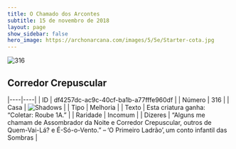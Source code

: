 ```yaml
---
title: O Chamado dos Arcontes
subtitle: 15 de novembro de 2018
layout: page
show_sidebar: false
hero_image: https://archonarcana.com/images/5/5e/Starter-cota.jpg
---
```


![316](https://cdn.keyforgegame.com/media/card_front/pt/341_316_P6MMX3WR7MC6_pt.png)

## Corredor Crepuscular

|----|----|
| ID | df4257dc-ac9c-40cf-ba1b-a77fffe960df |
| Número | 316 |
| Casa | ![Shadows](https://archonarcana.com/images/thumb/e/ee/Shadows.png/22px-Shadows.png "Sombras") |
| Tipo | Melhoria |
| Texto | Esta criatura ganha: “Coletar:  Roube 1A.” |
| Raridade | Incomum |
| Dizeres | “Alguns me chamam de Assombrador  da Noite e Corredor Crepuscular, outros de Quem-Vai-Lá? e É-Só-o-Vento.” – ‘O Primeiro Ladrão’, um conto infantil das Sombras |